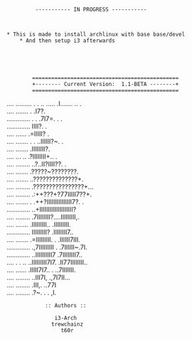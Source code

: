 	   	     ----------- IN PROGRESS -----------



	* This is made to install archlinux with base base/devel
		* And then setup i3 afterwards


		


	       	==============================================
	       	+-------- Current Version:  1.1-BETA --------+
	       	==============================================
	       
.... .........    .        . .. .....  .I.......  ..      .                     
.... .......                       .  .I7?.                                     
.............                    . .  .7I7=. .     .                            
.............                         IIII?. .                                  
.... ......                         .=IIIII?       .                            
.... .......                .   .  ..IIIIII?~.     .                            
.... .......                       .IIIIIIII?.                                  
.... ... ..                        .?IIIIIIII+..   .                            
.... ........                    ..?..II?IIII??.   .                            
.... .......                     .?????~????????.                               
.... .......                   ..??????????????+.                               
.... ........                  .????????????????+...                            
.... ........                 .:++???+?77IIIII7??+.                             
.... .......      .           .++?IIIIIIIIIIIIIII7?.      .                     
.............               ..+IIIIIIIIIIIIIIIIIIII?                            
.... ........               .7IIIIIIII?....IIIIIIIII,.                          
.... .......               .IIIIIIIII..    .IIIIIIIII.                          
.............              IIIIIIIII?       .IIIIIIII7..                        
.... .......             .=IIIIIIIII.  .    .IIIIII7III.                        
.............           .,7IIIIIIIII   .    .7IIIIII~.7I.                       
.............          ..IIIIIIIIII7        .7IIIIIIII7..                       
.... . . ..           ..IIIIIIIII7I7.       .II77IIIIIIII..                     
.... ......           .IIIII7I7..  .            ..7IIIIIII.                     
.... ........       ..III7I,                        .,7I7II...                  
.... ........       .III,.                             ..77I                    
.... ........      .?~.                    .       .       ,I.  

				:: Authors ::

				   i3-Arch
				  trewchainz
				     t60r
